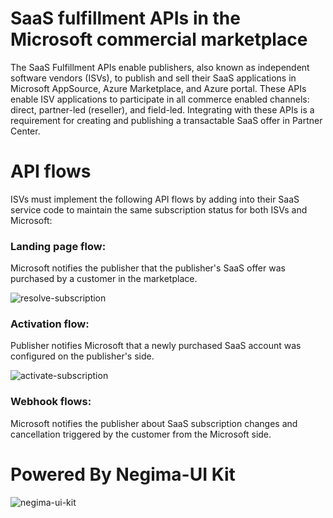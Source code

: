 # SaaS fulfillment APIs in the Microsoft commercial marketplace
The SaaS Fulfillment APIs enable publishers, also known as independent software vendors (ISVs), to publish and sell their SaaS applications in Microsoft AppSource, Azure Marketplace, and Azure portal. These APIs enable ISV applications to participate in all commerce enabled channels: direct, partner-led (reseller), and field-led. Integrating with these APIs is a requirement for creating and publishing a transactable SaaS offer in Partner Center.

# API flows
ISVs must implement the following API flows by adding into their SaaS service code to maintain the same subscription status for both ISVs and Microsoft:

### Landing page flow: 
Microsoft notifies the publisher that the publisher's SaaS offer was purchased by a customer in the marketplace.

![resolve-subscription](https://github.com/user-attachments/assets/d587ca0c-6f91-40b9-9881-062afe7a29cd)

### Activation flow: 
Publisher notifies Microsoft that a newly purchased SaaS account was configured on the publisher's side.

![activate-subscription](https://github.com/user-attachments/assets/7f0cdedc-e37d-4ea2-ac83-9692c829475f)

### Webhook flows: 
Microsoft notifies the publisher about SaaS subscription changes and cancellation triggered by the customer from the Microsoft side.

# Powered By Negima-UI Kit

![negima-ui-kit](https://github.com/user-attachments/assets/56c6d698-c69a-4f45-91ee-738bf7352d5c)
